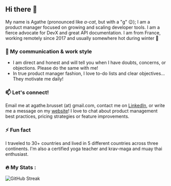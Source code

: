## Hi there 👋

My name is Agathe (pronounced like _a-cat_, but with a "g" 😉); I am a product manager focused on growing and scaling developer tools. I am a fierce advocate for DevX and great API documentation. I am from France, working remotely since 2017 and usually somewhere hot during winter 🥶

### 🤝 My communication & work  style
- I am direct and honest and will tell you when I have doubts, concerns, or objections. Please do the same with me!
- In true product manager fashion, I love to-do lists and clear objectives... They motivate me daily!

### 📫 Let's connect!
Email me at agathe.brusset (at) gmail.com, contact me on [LinkedIn](https://www.linkedin.com/in/agathebrusset), or write me a message on my [website](https://agathe-brusset.com/contact)! I love to chat about product management best practices, pricing strategies or feature improvements.

### ⚡ Fun fact
I traveled to 30+ countries and lived in 5 different countries across three continents. I'm also a certified yoga teacher and krav-maga and muay thai enthusiast.

### :fire: My Stats :
 ![GitHub Streak](http://github-readme-streak-stats.herokuapp.com?user=Agathe-Brusset&hide_border=true&mode=weekly)
 

